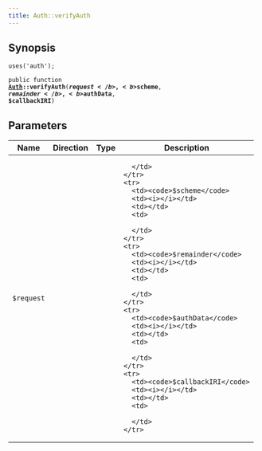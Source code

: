 ```yaml
---
title: Auth::verifyAuth
---
```


## Synopsis

<code>uses('auth');</code>

<code>public function <b><a href="Auth">Auth</a>::verifyAuth</b>(<b>$request</b>, <b>$scheme</b>, <b>$remainder</b>, <b>$authData</b>, <b>$callbackIRI</b>)</code>

## Parameters

<table>
  <thead>
    <tr>
      <th>Name</th>
      <th>Direction</th>
      <th>Type</th>
      <th>Description</th>
    </tr>
  </thead>
  <tbody>
    <tr>
      <td><code>$request</code>
      <td><i></i></td>
      <td></td>
      <td>

      </td>
    </tr>
    <tr>
      <td><code>$scheme</code>
      <td><i></i></td>
      <td></td>
      <td>

      </td>
    </tr>
    <tr>
      <td><code>$remainder</code>
      <td><i></i></td>
      <td></td>
      <td>

      </td>
    </tr>
    <tr>
      <td><code>$authData</code>
      <td><i></i></td>
      <td></td>
      <td>

      </td>
    </tr>
    <tr>
      <td><code>$callbackIRI</code>
      <td><i></i></td>
      <td></td>
      <td>

      </td>
    </tr>
  </tbody>
</table>

